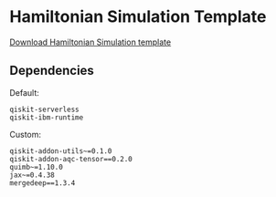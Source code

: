 # Hamiltonian Simulation Template

[Download Hamiltonian Simulation template](https://ibm.biz/ham-sim-template)

## Dependencies

Default:
```
qiskit-serverless
qiskit-ibm-runtime
````

Custom:
```
qiskit-addon-utils~=0.1.0
qiskit-addon-aqc-tensor==0.2.0
quimb~=1.10.0
jax~=0.4.38
mergedeep==1.3.4
```